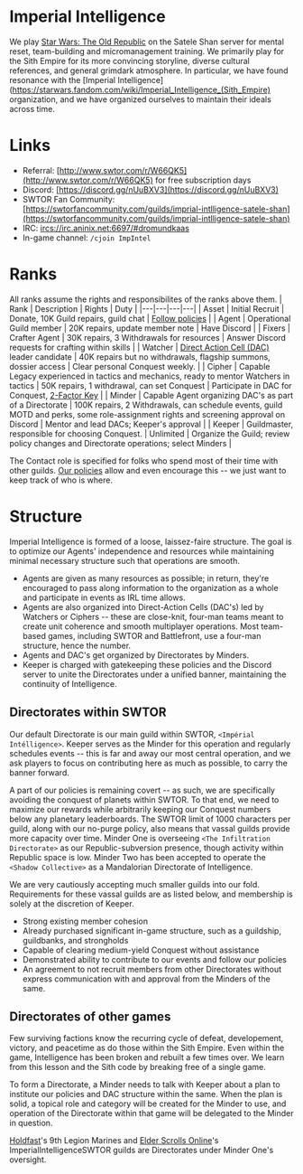 # Imperial Intelligence

We play [Star Wars: The Old Republic](http://swtor.com/) on the Satele Shan server for mental reset, team-building and micromanagement training. We primarily play for the Sith Empire for its more convincing storyline, diverse cultural references, and general grimdark atmosphere. In particular, we have found resonance with the [Imperial Intelligence](https://starwars.fandom.com/wiki/Imperial_Intelligence_(Sith_Empire) organization, and we have organized ourselves to maintain their ideals across time.

# Links
* Referral: [http://www.swtor.com/r/W66QK5](http://www.swtor.com/r/W66QK5) for free subscription days
* Discord: [https://discord.gg/nUuBXV3](https://discord.gg/nUuBXV3)
* SWTOR Fan Community: [https://swtorfancommunity.com/guilds/imprial-intlligence-satele-shan](https://swtorfancommunity.com/guilds/imprial-intlligence-satele-shan)
* IRC: [ircs://irc.aninix.net:6697/#dromundkaas](ircs://irc.aninix.net:6697/#dromundkaas)
* In-game channel: `/cjoin ImpIntel`

# Ranks
All ranks assume the rights and responsibilites of the ranks above them.
| Rank | Description | Rights | Duty |
|---|---|---|---|
| Asset | Initial Recruit | Donate, 10K Guild repairs, guild chat | [Follow policies](./Policies.md) |
| Agent | Operational Guild member | 20K repairs, update member note | Have Discord |
| Fixers | Crafter Agent | 30K repairs, 3 Withdrawals for resources | Answer Discord requests for crafting within skills |
| Watcher | [Direct Action Cell (DAC)](./Guides.md) leader candidate | 40K repairs but no withdrawals, flagship summons, dossier access | Clear personal Conquest weekly. |
| Cipher | Capable Legacy experienced in tactics and mechanics, ready to mentor Watchers in tactics | 50K repairs, 1 withdrawal, can set Conquest | Participate in DAC for Conquest, [2-Factor Key](https://www.swtor.com/info/security-key) |
| Minder | Capable Agent organizing DAC's as part of a Directorate | 100K repairs, 2 Withdrawals, can schedule events, guild MOTD and perks, some role-assignment rights and screening approval on Discord | Mentor and lead DACs; Keeper's approval |
| Keeper | Guildmaster, responsible for choosing Conquest. | Unlimited | Organize the Guild; review policy changes and Directorate operations; select Minders |

The Contact role is specified for folks who spend most of their time with other guilds. [Our policies](./Policies.md) allow and even encourage this -- we just want to keep track of who is where.

# Structure

Imperial Intelligence is formed of a loose, laissez-faire structure. The goal is to optimize our Agents' independence and resources while maintaining minimal necessary structure such that operations are smooth.
* Agents are given as many resources as possible; in return, they're encouraged to pass along information to the organization as a whole and participate in events as IRL time allows.
* Agents are also organized into Direct-Action Cells (DAC's) led by Watchers or Ciphers -- these are close-knit, four-man teams meant to create unit coherence and smooth multiplayer operations. Most team-based games, including SWTOR and Battlefront, use a four-man structure, hence the number.
* Agents and DAC's get organized by Directorates by Minders.
* Keeper is charged with gatekeeping these policies and the Discord server to unite the Directorates under a unified banner, maintaining the continuity of Intelligence.

## Directorates within SWTOR

Our default Directorate is our main guild within SWTOR, `<Impérial Intélligence>`. Keeper serves as the Minder for this operation and regularly schedules events -- this is far and away our most central operation, and we ask players to focus on contributing here as much as possible, to carry the banner forward. 

A part of our policies is remaining covert -- as such, we are specifically avoiding the conquest of planets within SWTOR. To that end, we need to maximize our rewards while arbitrarily keeping our Conquest numbers below any planetary leaderboards. The SWTOR limit of 1000 characters per guild, along with our no-purge policy, also means that vassal guilds provide more capacity over time. Minder One is overseeing `<The Infiltration Directorate>` as our Republic-subversion presence, though activity within Republic space is low. Minder Two has been accepted to operate the `<Shadow Collective>` as a Mandalorian Directorate of Intelligence.

We are very cautiously accepting much smaller guilds into our fold. Requirements for these vassal guilds are as listed below, and membership is solely at the discretion of Keeper.
* Strong existing member cohesion
* Already purchased significant in-game structure, such as a guildship, guildbanks, and strongholds
* Capable of clearing medium-yield Conquest without assistance
* Demonstrated ability to contribute to our events and follow our policies
* An agreement to not recruit members from other Directorates without express communication with and approval from the Minders of the same.


## Directorates of other games

Few surviving factions know the recurring cycle of defeat, developement, victory, and peacetime as do those within the Sith Empire. Even within the game, Intelligence has been broken and rebuilt a few times over. We learn from this lesson and the Sith code by breaking free of a single game.

To form a Directorate, a Minder needs to talk with Keeper about a plan to institute our policies and DAC structure within the same. When the plan is solid, a topical role and category will be created for the Minder to use, and operation of the Directorate within that game will be delegated to the Minder in question.

[Holdfast](https://store.steampowered.com/app/589290/Holdfast_Nations_At_War/)'s 9th Legion Marines and [Elder Scrolls Online](https://store.steampowered.com/agecheck/app/306130/)'s ImperialIntelligenceSWTOR guilds are Directorates under Minder One's oversight.
